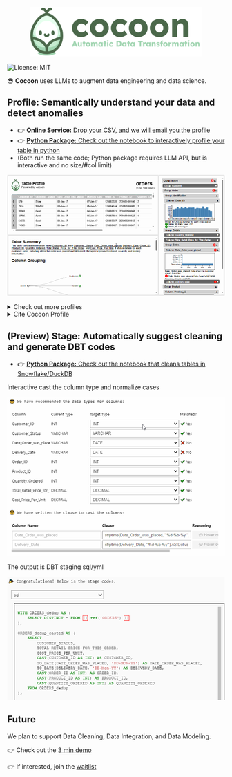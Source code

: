 <div align="center">
  <img src="./images/cocoon_logo.png" alt="Cocoon Logo" width="400"/>
</div>

![License: MIT](https://img.shields.io/badge/License-MIT-yellow.svg)

😎 **Cocoon** uses LLMs to augment data engineering and data science.

## Profile: Semantically understand your data and detect anomalies


- 👉 [**Online Service:** Drop your CSV, and we will email you the profile](https://cocoon-data-transformation.github.io/page/)
- 👉 [**Python Package:** Check out the notebook to interactively profile your table in python](https://colab.research.google.com/github/Cocoon-Data-Transformation/cocoon/blob/main/demo/Cocoon_Profile.ipynb)
- (Both run the same code; Python package requires LLM API, but is interactive and no size/#col limit)
  
![](./images/profile.gif)

<details>
  <summary>Check out more profiles</summary>
  
| Dataset Title                              | Profile Link |
|--------------------------------------------|--------------|
| AQI and Latitude/Longitude of Countries    | [View Profile](https://cocoon-data-transformation.github.io/page/profile_gallery/Cocoon_Profile_AQI_and_Lat_Long_of_Countries.html) |
| 2020 Property Sales Data                   | [View Profile](https://cocoon-data-transformation.github.io/page/profile_gallery/Cocoon_Profile__2020_property_sales_data.html) |
| AAC Shelter Cat Outcome                    | [View Profile](https://cocoon-data-transformation.github.io/page/profile_gallery/Cocoon_Profile_aac_shelter_cat_outcome_eng.html) |
| Books                                      | [View Profile](https://cocoon-data-transformation.github.io/page/profile_gallery/Cocoon_Profile_books.html) |
| Cancer                                     | [View Profile](https://cocoon-data-transformation.github.io/page/profile_gallery/Cocoon_Profile_cancer.html) |
| Divorces 2000-2015                         | [View Profile](https://cocoon-data-transformation.github.io/page/profile_gallery/Cocoon_Profile_divorces_2000_2015_original.html) |
| German Credit Data                         | [View Profile](https://cocoon-data-transformation.github.io/page/profile_gallery/Cocoon_Profile_german_credit_data.html) |
| K-Drama                                    | [View Profile](https://cocoon-data-transformation.github.io/page/profile_gallery/Cocoon_Profile_kdrama.html) |
| Patients                                   | [View Profile](https://cocoon-data-transformation.github.io/page/profile_gallery/Cocoon_Profile_patients.html) |
| Used Car Data                              | [View Profile](https://cocoon-data-transformation.github.io/page/profile_gallery/Cocoon_Profile_used_car_data_new.html) |

</details>

<details>
  <summary>Cite Cocoon Profile</summary>
  
```
@article{huang2024cocoon,
  title={Cocoon: Semantic Table Profiling Using Large Language Models},
  author={Huang, Zezhou and Wu, Eugene},
  journal={arXiv preprint arXiv:2404.12552},
  year={2024}
}
```

</details>


## (Preview) Stage: Automatically suggest cleaning and generate DBT codes

- 👉 [**Python Package:** Check out the notebook that cleans tables in Snowflake/DuckDB](https://colab.research.google.com/github/Cocoon-Data-Transformation/cocoon/blob/main/demo/Cocoon_Stage_Demo.ipynb)

Interactive cast the column type and normalize cases

<kbd>![](./images/stage_process.gif)</kbd>

The output is DBT staging sql/yml

<kbd>![](./images/stage_result.gif)</kbd>

## Future

We plan to support Data Cleaning, Data Integration, and Data Modeling.

👉 Check out the [3 min demo](https://www.youtube.com/watch?v=nddQ3jIdPCI)

👉 If interested, join the [waitlist](https://forms.gle/njhNd1NHfh3MvD8V9)







